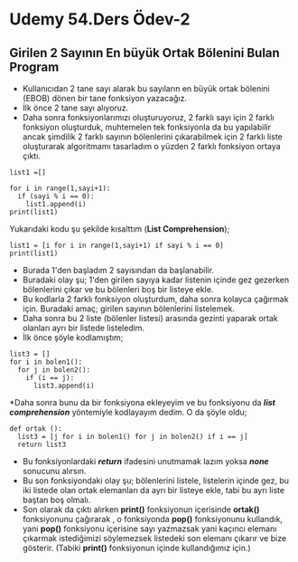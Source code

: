 # Udemy 54.Ders Ödev-2

## Girilen 2 Sayının En büyük Ortak Bölenini Bulan Program

* Kullanıcıdan 2 tane sayı alarak bu sayıların en büyük ortak bölenini (EBOB) dönen bir tane fonksiyon yazacağız.
* İlk önce 2 tane sayı alıyoruz.
* Daha sonra fonksiyonlarımızı oluşturuyoruz, 2 farklı sayı için 2 farklı fonksiyon oluşturduk, muhtemelen tek fonksiyonla da bu yapılabilir ancak şimdilik 2 farklı sayının bölenlerini çıkarabilmek için 2 farklı liste oluşturarak algoritmamı tasarladım o yüzden 2 farklı fonksiyon ortaya çıktı.
```
list1 =[]

for i in range(1,sayi+1):
  if (sayi % i == 0):
    list1.append(i)
print(list1)
```
Yukarıdaki kodu şu şekilde kısalttım (<b>List Comprehension</b>);
```
list1 = [i for i in range(1,sayi+1) if sayi % i == 0]
print(list1)
```
* Burada 1'den başladım 2 sayısından da başlanabilir.
* Buradaki olay şu; 1'den girilen sayıya kadar listenin içinde gez gezerken bölenlerini çıkar ve bu bölenleri boş bir listeye ekle.
* Bu kodlarla 2 farklı fonksiyon oluşturdum, daha sonra kolayca çağırmak için. Buradaki amaç; girilen sayının bölenlerini listelemek.
* Daha sonra bu 2 liste (bölenler listesi) arasında gezinti yaparak ortak olanları ayrı bir listede listeledim.
* İlk önce şöyle kodlamıştım;
```
list3 = []
for i in bolen1():
  for j in bolen2():
    if (i == j):
      list3.append(i)
```
*Daha sonra bunu da bir fonksiyona ekleyeyim ve bu fonksiyonu da <b>*list comprehension*</b> yöntemiyle kodlayayım dedim.
O da şöyle oldu;
```
def ortak ():
  list3 = [j for i in bolen1() for j in bolen2() if i == j]
  return list3
```
* Bu fonksiyonlardaki <b>*return*</b> ifadesini unutmamak lazım yoksa <b>*none*</b> sonucunu alırsın.
* Bu son fonksiyondaki olay şu; bölenlerini listele, listelerin içinde gez, bu iki listede olan ortak elemanları da ayrı bir listeye ekle, tabi bu ayrı liste baştan boş olmalı.
* Son olarak da çıktı alırken <b>print()</b> fonksiyonun içerisinde <b>ortak()</b> fonksiyonunu çağırarak , o fonksiyonda <b>pop()</b> fonksiyonunu kullandık, yani <b>pop()</b> fonksiyonu içerisine sayı yazmazsak yani kaçıncı elemanı çıkarmak istediğimizi söylemezsek listedeki son elemanı çıkarır ve bize gösterir. (Tabiki <b>print()</b> fonksiyonun içinde kullandığımız için.)